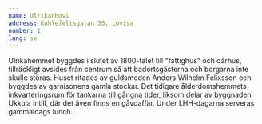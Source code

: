 ```yaml
---
name: Ulrikanhovi
address: Kuhlefeltsgatan 35, Lovisa
number: 1
lang: se
---
```

Ulrikahemmet byggdes i slutet av 1800-talet till "fattighus" och dårhus, tillräckligt avsides från centrum så att badortsgästerna och borgarna inte skulle störas. Huset ritades av guldsmeden Anders Wilhelm Felixsson och byggdes av garnisonens gamla stockar. Det tidigare ålderdomshemmets inkvarteringsrum för tankarna till gångna tider, liksom delar av byggnaden Ukkola intill, där det även finns en gåvoaffär. Under LHH-dagarna serveras gammaldags lunch. 